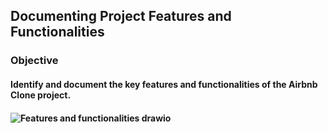 ## Documenting Project Features and Functionalities

### Objective

#### Identify and document the key features and functionalities of the Airbnb Clone project.
#### ![Features and functionalities drawio](https://github.com/user-attachments/assets/b6aa8816-bf18-41bf-b00a-b9ef1e068693)




